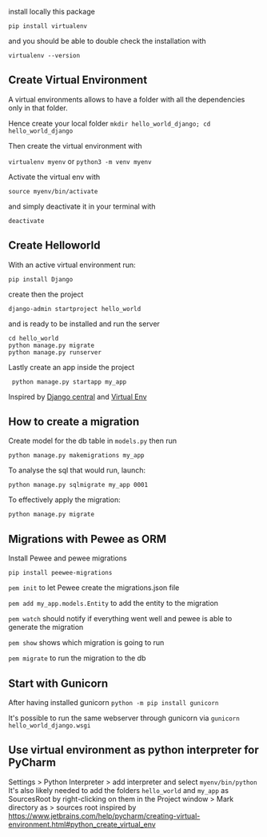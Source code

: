 install locally this package

`pip install virtualenv`

and you should be able to double check the installation with

`virtualenv --version`

## Create Virtual Environment

A virtual environments allows to have a folder with all the dependencies only in that folder.

Hence create your local folder `mkdir hello_world_django; cd hello_world_django`

Then create the virtual environment with

`virtualenv myenv` or `python3 -m venv myenv`

Activate the virtual env with

`source myenv/bin/activate`

and simply deactivate it in your terminal with

`deactivate`

## Create Helloworld

With an active virtual environment run:

`pip install Django`

create then the project

`django-admin startproject hello_world`

and is ready to be installed and run the server

```
cd hello_world
python manage.py migrate
python manage.py runserver
```

Lastly create an app inside the project

` python manage.py startapp my_app`

Inspired by [Django central](https://djangocentral.com/create-a-hello-world-django-application/)
and [Virtual Env](https://djangocentral.com/how-to-a-create-virtual-environment-for-python/)

## How to create a migration

Create model for the db table in `models.py` then run

`python manage.py makemigrations my_app`

To analyse the sql that would run, launch:

`python manage.py sqlmigrate my_app 0001`

To effectively apply the migration:

`python manage.py migrate`

## Migrations with Pewee as ORM

Install Pewee and pewee migrations

`pip install peewee-migrations`

`pem init` to let Pewee create the migrations.json file

`pem add my_app.models.Entity` to add the entity to the migration

`pem watch` should notify if everything went well and pewee is able to generate the migration

`pem show` shows which migration is going to run

`pem migrate` to run the migration to the db

## Start with Gunicorn

After having installed gunicorn
`python -m pip install gunicorn`

It's possible to run the same webserver through gunicorn via
`gunicorn hello_world_django.wsgi`

## Use virtual environment as python interpreter for PyCharm

Settings > Python Interpreter > add interpreter and select `myenv/bin/python`
It's also likely needed to add the folders `hello_world` and `my_app` as SourcesRoot by right-clicking on them in the
Project window > Mark directory as > sources root
inspired by https://www.jetbrains.com/help/pycharm/creating-virtual-environment.html#python_create_virtual_env